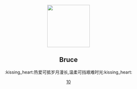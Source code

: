 <p align="center">
    <img width="140" src="https://avatars.githubusercontent.com/u/54493253?v=4" />
    <h2 align="center">Bruce</h2>
<p align="center"> :kissing_heart:热爱可抵岁月漫长,温柔可挡艰难时光:kissing_heart:</p></p>

<p align="center">
    <a href="https://fxxkpython.com"><img align="center"srce="https://github-readme-stats.vercel.app/api?username=wistbeanthide=contribs"/>10</a>
</p>
<!--
**joker0ops/joker0ops** is a ✨ _special_ ✨ repository because its `README.md` (this file) appears on your GitHub profile.

Here are some ideas to get you started:

- 🔭 I’m currently working on ...
- 🌱 I’m currently learning ...
- 👯 I’m looking to collaborate on ...
- 🤔 I’m looking for help with ...
- 💬 Ask me about ...
- 📫 How to reach me: ...
- 😄 Pronouns: ...
- ⚡ Fun fact: ...
-->

